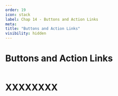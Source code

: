 ```yaml
---
order: 19
icon: stack
label: Chap 14 - Buttons and Action Links
meta:
title: "Buttons and Action Links"
visibility: hidden
---
```

# Buttons and Action Links

![]()

# XXXXXXXX


